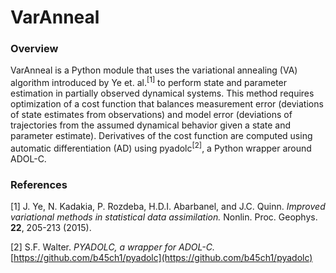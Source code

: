 # VarAnneal

### Overview
VarAnneal is a Python module that uses the variational annealing (VA) algorithm introduced by Ye et. al.<sup>[1]</sup> to 
perform state and parameter estimation in partially observed dynamical systems.  This method requires optimization 
of a cost function that balances measurement error (deviations of state estimates from observations) and model error 
(deviations of trajectories from the assumed dynamical behavior given a state and parameter estimate).  Derivatives 
of the cost function are computed using automatic differentiation (AD) using pyadolc<sup>[2]</sup>, a Python wrapper around 
ADOL-C.

### References
[1] J. Ye, N. Kadakia, P. Rozdeba, H.D.I. Abarbanel, and J.C. Quinn.  *Improved  variational methods in 
statistical data assimilation.*  Nonlin. Proc. Geophys. **22**, 205-213 (2015).

[2] S.F. Walter.  *PYADOLC, a wrapper for ADOL-C.*  [https://github.com/b45ch1/pyadolc](https://github.com/b45ch1/pyadolc)
